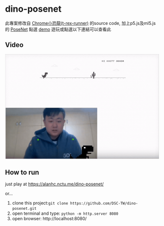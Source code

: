 dino-posenet
=====
此專案修改自 [Chrome小恐龍(t-rex-runner)](https://github.com/wayou/t-rex-runner) 的source code, 加上p5.js及ml5.js的 [PoseNet](https://learn.ml5js.org/docs/#/reference/posenet) 點選 [demo](https://alanhc.nctu.me/dino-posenet/) 遊玩或點選以下連結可以查看此
## Video
[![dino-posenet](img/Screen.gif)](https://youtu.be/rE01xxdUTdY)


## How to run
just play at  https://alanhc.nctu.me/dino-posenet/

or...

1. clone this project:`git clone https://github.com/DSC-TW/dino-posenet.git`
2. open terminal and type: `python -m http.server 8080`
3. open browser: http://localhost:8080/


